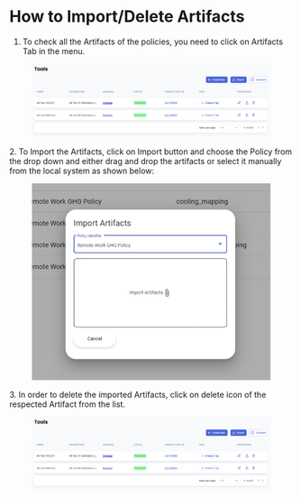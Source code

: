 # How to Import/Delete Artifacts

1. To check all the Artifacts of the policies, you need to click on Artifacts Tab in the menu.

<figure><img src="../.gitbook/assets/image.png" alt=""><figcaption></figcaption></figure>

2\. To Import the Artifacts, click on Import button and choose the Policy from the drop down and either drag and drop the artifacts or select it manually from the local system as shown below:

<figure><img src="../.gitbook/assets/image (2) (5).png" alt=""><figcaption></figcaption></figure>

3\. In order to delete the imported Artifacts, click on delete icon of the respected Artifact from the list.

<figure><img src="../.gitbook/assets/image.png" alt=""><figcaption></figcaption></figure>
